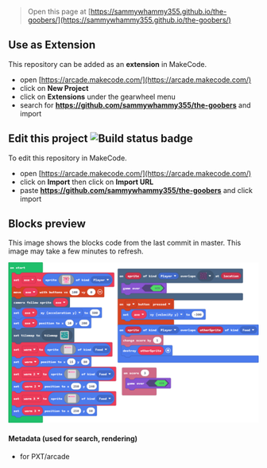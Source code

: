  


> Open this page at [https://sammywhammy355.github.io/the-goobers/](https://sammywhammy355.github.io/the-goobers/)

## Use as Extension

This repository can be added as an **extension** in MakeCode.

* open [https://arcade.makecode.com/](https://arcade.makecode.com/)
* click on **New Project**
* click on **Extensions** under the gearwheel menu
* search for **https://github.com/sammywhammy355/the-goobers** and import

## Edit this project ![Build status badge](https://github.com/sammywhammy355/the-goobers/workflows/MakeCode/badge.svg)

To edit this repository in MakeCode.

* open [https://arcade.makecode.com/](https://arcade.makecode.com/)
* click on **Import** then click on **Import URL**
* paste **https://github.com/sammywhammy355/the-goobers** and click import

## Blocks preview

This image shows the blocks code from the last commit in master.
This image may take a few minutes to refresh.

![A rendered view of the blocks](https://github.com/sammywhammy355/the-goobers/raw/master/.github/makecode/blocks.png)

#### Metadata (used for search, rendering)

* for PXT/arcade
<script src="https://makecode.com/gh-pages-embed.js"></script><script>makeCodeRender("{{ site.makecode.home_url }}", "{{ site.github.owner_name }}/{{ site.github.repository_name }}");</script>
